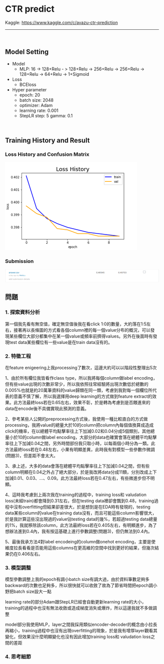 # CTR predict
Kaggle: https://www.kaggle.com/c/avazu-ctr-prediction
<hr>
<br>

## Model Setting
- Model
  - MLP: 16 -> 128+Relu - > 128+Relu -> 256+Relu -> 256+Relu -> 128+Relu -> 64+Relu -> 1+Sigmoid
- Loss
  - BCEloss
- Hyper parameter
  - epoch: 20
  - batch size: 2048
  - optimizer: Adam
  - learning rate: 0.001
  - StepLR step: 5 gamma: 0.1
<br>

## Training History and Result
### Loss History and Confusion Matrix
![loss_history](png/loss_history.png)

### Submission
![submission](png/submission.png)
<br>

## 問題
### 1. 探索資料分析
第一個我先看有無空值，確定無空值後我在看click 1:0的數量，大約落在1:5左右，接著再以長條圖的方式看各個column裡的每一個value分布的概況，可以發現某些欄位大部分都集中在某一個value或頻率前擠得values。另外在後面時有發現test data某些欄位有一些value是在train data沒有的。
### 2. 特徵工程
在feature enigeering上我processing了數次，這邊大約可以以階段性整理出5次
<br>

1、由於所有欄位我皆看作class type，所以我將每個column做label encoding，但有些value出現的次數非常少，所以我依照往常經驗將出現次數低於總數的0.005%也就是約20萬筆資料的value歸類在同一類，考慮到我對每一個欄位所代表的意義不慎了解，所以我選擇用deep learning的方式做到feature extract的效果。此方法最終loss若在0.65左右，效果不彰，於是轉為考慮到是否餵進來的data在encode後不具備實現此預測的意義。
<br>

2、參考某些人公開的preprocessing方式後，我使用一種比較直白的方式做processing，我將value的總量大於10的column把column內每個值換算成造成click的機率，在以總體平均點擊率往上下加減0.02和0.04分成5個類別，其他總量小於10的column做label encoding，大部分的data也確實會落在總體平均點擊率往上下加減0.04之間，另外時間部份我只取小時，以每兩個小時分為一類。此方法最終loss若在0.48左右，小果有明顯差異，此時我有對模型一些參數作微調(問題3)，但差距不會太大。
<br>

3、承上述，大多的data會落在總體平均點擊率往上下加減0.04之間，但有些column明顯在0.04之外占了絕大部分，於是我改將data分成11類，分別改成上下加減0.01、0.03、...、0.09。此方法最終loss若在0.47左右，有些微進步但不明顯。
<br>

4、這時我考慮到上兩次我在training的過程中，training loss和 valudation loss(未經train)都會降到0.31左右，但在testing data裡卻會飄到0.48，training過程中沒有overfitting但結果卻差很大，於是想到是在EDA時有發現的，testing data某些column的value在training data沒有，而且可能這些column影響很大，於是我計算這些沒出現過的value佔testing data的幾%，若超過testing data總量的1%，我就移除該column，此方法最終loss若在0.405左右，有明顯進步，為了想辦法進到0.4內，我有按這基礎上進行參數調整(問題3)，但仍無法到0.4內。
<br>

5、最後我承方法4對label encodeing的column做onehot encoding，主要是使維度拉長看看是否能用這些columns在更高維的空間中找到更好的結果，但幾次結果仍在0.406左右。
### 3. 模型調整
模型參數調整上我的epoch有調小batch size有調大過，由於資料筆數足夠多backward的次數也足夠多，所以很快就可以收斂了故為了節省時間把epoch調小野把batch size設大一點
<br>

learning rate的部分Adam跟StepLR已經會自動更新learning rate的大小，training的過程中也沒有無法收斂或造成梯度消失或爆炸，所以這邊我就不多做調整
<br>

model部分我使用MLP，layer之間我採用類似encoder-decoder的概念由小拉長再縮小，training過程中也沒有出現overfitting的現象，於是我有增厚layer觀看其變化，但效果沒什麼明顯變化也沒有因此增加training loss和 valudation loss之間的差距
### 4. 思考細節
